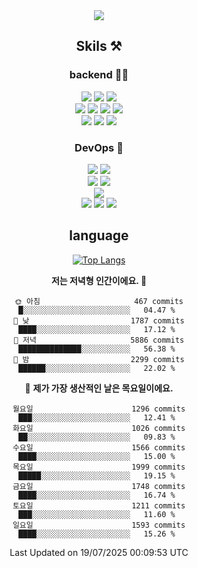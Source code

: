 <div align="center">

<a href="https://hhpluscertificateofcompletion.oopy.io/">
  <img src="https://static.spartacodingclub.kr/hanghae99/plus/completion/badge_black.svg" />
</a>

## Skils ⚒️

### backend 🧑‍💻
  
<img src="https://img.shields.io/badge/Java-FF6600?style=flat-square&logo=buymeacoffee&logoColor=white"/>
<img src="https://img.shields.io/badge/Go-0099FF?style=flat-square&logo=go&logoColor=white"/>
<img src="https://img.shields.io/badge/Kotlin-7F52FF?style=flat-square&logo=kotlin&logoColor=white"/>
  
  
<br />
  
<img src="https://img.shields.io/badge/Spring-339933?style=flat-square&logo=Spring&logoColor=white"/>
<img src="https://img.shields.io/badge/Spring Boot-339933?style=flat-square&logo=Spring Boot&logoColor=white"/>
<img src="https://img.shields.io/badge/Spring Security-339933?style=flat-square&logo=Spring Security&logoColor=white"/>
  
<img src="https://img.shields.io/badge/Spring Data JPA-339933?style=flat-square&logo=Hibernate&logoColor=white"/>

<br />
  
  <img src="https://img.shields.io/badge/mysql-0099FF?style=flat-square&logo=mysql&logoColor=white"/>
  <img src="https://img.shields.io/badge/mariadb-0099FF?style=flat-square&logo=mariadb&logoColor=white"/>
  <img src="https://img.shields.io/badge/mongoDB-47A248?style=flat-square&logo=mongodb&logoColor=white"/>
  
  
### DevOps 🚀
  
  <img src="https://img.shields.io/badge/docker-2496ED?style=flat-square&logo=docker&logoColor=white"/>
  <img src="https://img.shields.io/badge/kubernetes-326CE5?style=flat-square&logo=kubernetes&logoColor=white"/>
  
  <br />
  
  <img src="https://img.shields.io/badge/Github Actions-2088FF?style=flat-square&logo=githubactions&logoColor=white"/>
  <img src="https://img.shields.io/badge/Jenkins-D24939?style=flat-square&logo=jenkins&logoColor=white"/>
  
  
  <br />
  <img src="https://img.shields.io/badge/terraform-7B42BC?style=flat-square&logo=terraform&logoColor=white"/>
  
  <br />
  <img src="https://img.shields.io/badge/Amazon AWS-232F3E?style=flat-square&logo=Amazon AWS&logoColor=white"/>

  <img src="https://img.shields.io/badge/GCP-4285F4?style=flat-square&logo=googlecloud&logoColor=white"/>
  <img src="https://img.shields.io/badge/NCP-03C75A?style=flat-square&logo=naver&logoColor=white"/>
  
  
## language

[![Top Langs](https://github-readme-stats.vercel.app/api/top-langs/?username=zxcv9203&hide=html&exclude_repo=zxcv9203.github.io,golB&theme=grate-gatsby)](https://github.com/zxcv9203/github-readme-stats)
  
<!--START_SECTION:waka-->
**저는 저녁형 인간이에요. 🦉** 

```text
🌞 아침                     467 commits         █░░░░░░░░░░░░░░░░░░░░░░░░   04.47 % 
🌆 낮　                     1787 commits        ████░░░░░░░░░░░░░░░░░░░░░   17.12 % 
🌃 저녁                     5886 commits        ██████████████░░░░░░░░░░░   56.38 % 
🌙 밤　                     2299 commits        ██████░░░░░░░░░░░░░░░░░░░   22.02 % 
```
📅 **제가 가장 생산적인 날은 목요일이에요.** 

```text
월요일                      1296 commits        ███░░░░░░░░░░░░░░░░░░░░░░   12.41 % 
화요일                      1026 commits        ██░░░░░░░░░░░░░░░░░░░░░░░   09.83 % 
수요일                      1566 commits        ████░░░░░░░░░░░░░░░░░░░░░   15.00 % 
목요일                      1999 commits        █████░░░░░░░░░░░░░░░░░░░░   19.15 % 
금요일                      1748 commits        ████░░░░░░░░░░░░░░░░░░░░░   16.74 % 
토요일                      1211 commits        ███░░░░░░░░░░░░░░░░░░░░░░   11.60 % 
일요일                      1593 commits        ████░░░░░░░░░░░░░░░░░░░░░   15.26 % 
```



 Last Updated on 19/07/2025 00:09:53 UTC
<!--END_SECTION:waka-->
  
</div>

